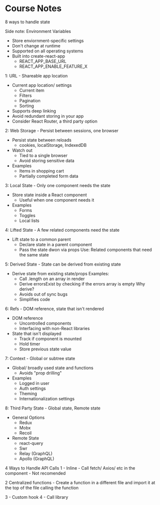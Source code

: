 # Course Notes

8 ways to handle state

Side note: Environment Variables
- Store enviornment-specific settings
- Don't change at runtime
- Supported on all operating systems
- Built into create-react-app
    - REACT_APP_BASE_URL
    - REACT_APP_ENABLE_FEATURE_X

1: URL - Shareable app location
- Current app location/ settings
    - Current item
    - Filters
    - Pagination
    - Sorting 
- Supports deep linking
- Avoid redundant storing in your app
- Consider React Router, a third party option

2: Web Storage - Persist between sessions, one browser
- Persist state between reloads
    - cookies, localStorage, IndexedDB
- Watch out
    - Tied to a single browser
    - Avoid storing sensitive data
- Examples
    - Items in shopping cart
    - Partially completed form data

3: Local State - Only one component needs the state
- Store state inside a React component
    - Useful when one component needs it
- Examples
    - Forms
    - Toggles
    - Local lists

4: Lifted State - A few related components need the state
- Lift state to a common parent
    - Declare state in a parent component
    - Pass the state dwon via props
Use: Related components that need the same state

5: Derived State -  State can be derived from existing state
- Derive state from existing state/props
Examples:
    - Call .length on an array in render
    - Derive errorsExist by checking if the errors array is empty
Why derive?
    - Avoids out of sync bugs
    - Simplifies code

6: Refs - DOM reference, state that isn't rendered
- DOM reference 
    - Uncontrolled components
    - Interfacing with non-React libraries
- State that isn't displayed
    - Track if component is mounted
    - Hold timer
    - Store previous state value

7: Context - Global or subtree state
- Global/ broadly used state and functions
    - Avoids "prop drilling"
- Examples
    - Logged in user
    - Auth settings
    - Theming
    - Internationalization settings

8: Third Party State - Global state, Remote state
- General Options
    - Redux 
    - Mobx
    - Recoil
- Remote State
    - react-query
    - Swr
    - Relay (GraphQL)
    - Apollo (GraphQL)


4 Ways to Handle API Calls
1 - Inline - Call fetch/ Axios/ etc in the component
    - Not recomended 

2 Centralized functions - Create a function in a different file and import it at the top of the file calling the function

3 - Custom hook 
4 - Call library
